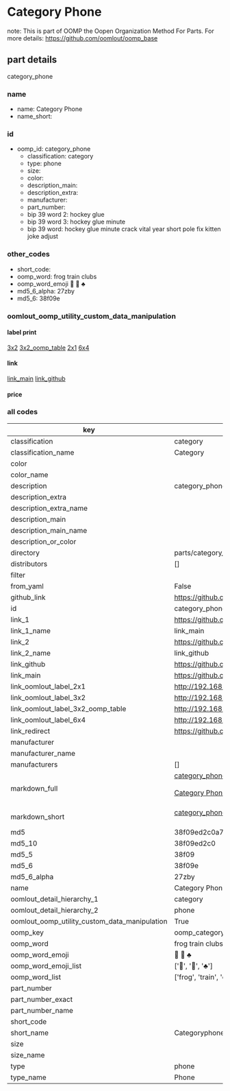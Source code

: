 # Category Phone  

note: This is part of OOMP the Oopen Organization Method For Parts. For more details: https://github.com/oomlout/oomp_base

##  part details
  



category_phone



### name
* name: Category Phone
* name_short: 
### id
* oomp_id: category_phone
  * classification: category
  * type: phone
  * size: 
  * color: 
  * description_main: 
  * description_extra: 
  * manufacturer: 
  * part_number: 
  * bip 39 word 2: hockey glue
  * bip 39 word 3: hockey glue minute
  * bip 39 word: hockey glue minute crack vital year short pole fix kitten joke adjust

### other_codes
* short_code: 
* oomp_word: frog train clubs
* oomp_word_emoji :frog: :train: :clubs:
* md5_6_alpha: 27zby
* md5_6: 38f09e






### oomlout_oomp_utility_custom_data_manipulation
#### label print
[3x2](http://192.168.1.245:1112/?label=oomp%2027zby)
[3x2_oomp_table](http://192.168.1.108:1112/?label=oomp%2027zby)
[2x1](http://192.168.1.242:1112/?label=oomp%2027zby)
[6x4](http://192.168.1.55:1112/?label=oomp%2027zby)    

#### link

[link_main](https://github.com/oomlout/oomlout_oomp_version_1_messy/tree/main/parts/category_phone) [link_github](https://github.com/oomlout/oomlout_oomp_version_1_messy/tree/main/parts/category_phone)                             

#### price







### all codes 
| key | value |  
| --- | --- |  
| classification | category |  
| classification_name | Category |  
| color |  |  
| color_name |  |  
| description | category_phone |  
| description_extra |  |  
| description_extra_name |  |  
| description_main |  |  
| description_main_name |  |  
| description_or_color |   |  
| directory | parts/category_phone |  
| distributors | [] |  
| filter |  |  
| from_yaml | False |  
| github_link | https://github.com/oomlout/oomlout_oomp_part_src/tree/main/parts/category_phone |  
| id | category_phone |  
| link_1 | https://github.com/oomlout/oomlout_oomp_version_1_messy/tree/main/parts/category_phone |  
| link_1_name | link_main |  
| link_2 | https://github.com/oomlout/oomlout_oomp_version_1_messy/tree/main/parts/category_phone |  
| link_2_name | link_github |  
| link_github | https://github.com/oomlout/oomlout_oomp_version_1_messy/tree/main/parts/category_phone |  
| link_main | https://github.com/oomlout/oomlout_oomp_version_1_messy/tree/main/parts/category_phone |  
| link_oomlout_label_2x1 | http://192.168.1.242:1112/?label=oomp%2027zby |  
| link_oomlout_label_3x2 | http://192.168.1.245:1112/?label=oomp%2027zby |  
| link_oomlout_label_3x2_oomp_table | http://192.168.1.108:1112/?label=oomp%2027zby |  
| link_oomlout_label_6x4 | http://192.168.1.55:1112/?label=oomp%2027zby |  
| link_redirect | https://github.com/oomlout/oomlout_oomp_version_1_messy/tree/main/parts/category_phone |  
| manufacturer |  |  
| manufacturer_name |  |  
| manufacturers | [] |  
| markdown_full | [category_phone](none)<br>[](none)<br>[Category Phone](none)<br><br> |  
| markdown_short | [category_phone](none)<br><br> |  
| md5 | 38f09ed2c0a798dbfbfa831d1a98fb63 |  
| md5_10 | 38f09ed2c0 |  
| md5_5 | 38f09 |  
| md5_6 | 38f09e |  
| md5_6_alpha | 27zby |  
| name | Category Phone |  
| oomlout_detail_hierarchy_1 | category |  
| oomlout_detail_hierarchy_2 | phone |  
| oomlout_oomp_utility_custom_data_manipulation | True |  
| oomp_key | oomp_category_phone |  
| oomp_word | frog train clubs |  
| oomp_word_emoji | :frog: :train: :clubs: |  
| oomp_word_emoji_list | [':frog:', ':train:', ':clubs:'] |  
| oomp_word_list | ['frog', 'train', 'clubs'] |  
| part_number |  |  
| part_number_exact |  |  
| part_number_name |  |  
| short_code |  |  
| short_name | Categoryphone |  
| size |  |  
| size_name |  |  
| type | phone |  
| type_name | Phone |  
